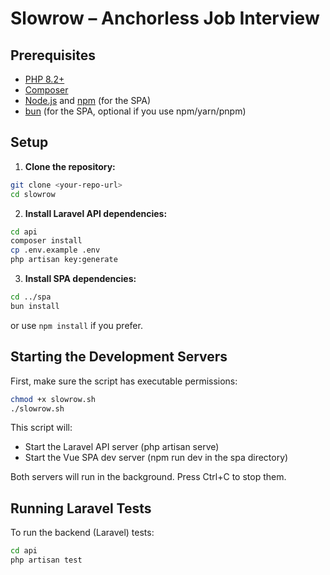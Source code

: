 # Slowrow – Anchorless Job Interview

## Prerequisites

- [PHP 8.2+](https://www.php.net/downloads.php)
- [Composer](https://getcomposer.org/)
- [Node.js](https://nodejs.org/) and [npm](https://www.npmjs.com/) (for the SPA)
- [bun](https://bun.sh/) (for the SPA, optional if you use npm/yarn/pnpm)

## Setup

1. **Clone the repository:**
```sh
git clone <your-repo-url>
cd slowrow
```

2. **Install Laravel API dependencies:**
```sh
cd api
composer install
cp .env.example .env
php artisan key:generate
```


3. **Install SPA dependencies:**
```sh
cd ../spa 
bun install
```
or use `npm install` if you prefer.

## Starting the Development Servers

First, make sure the script has executable permissions:

```sh
chmod +x slowrow.sh
./slowrow.sh
```

This script will:

- Start the Laravel API server (php artisan serve)
- Start the Vue SPA dev server (npm run dev in the spa directory)

Both servers will run in the background. Press Ctrl+C to stop them.

## Running Laravel Tests
To run the backend (Laravel) tests:

```sh
cd api
php artisan test
```
